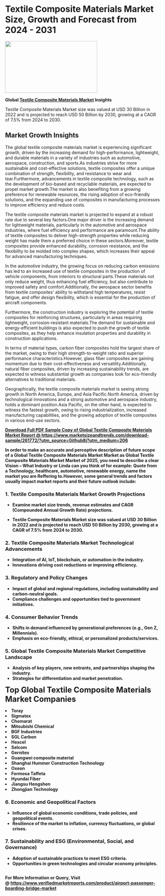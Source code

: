 <H1>Textile Composite Materials Market Size, Growth and Forecast from 2024 - 2031</H1><img class="aligncenter size-medium wp-image-584254" src="https://thirdeyenews.in/wp-content/uploads/2024/09/Global-Market-Research-300x168.jpeg" alt="" width="300" height="168" /><p><strong>Global&nbsp;<a href="https://www.marketsizeandtrends.com/download-sample/261772/?utm_source=Github8j?utm_medium=206">Textile Composite Materials Market</a> Insights</strong></p><p>Textile Composite Materials Market size was valued at USD 30 Billion in 2022 and is projected to reach USD 50 Billion by 2030, growing at a CAGR of 7.5% from 2024 to 2030.</p><p><h2>Market Growth Insights</h2> <p>The global textile composite materials market is experiencing significant growth, driven by the increasing demand for high-performance, lightweight, and durable materials in a variety of industries such as automotive, aerospace, construction, and sports.As industries strive for more sustainable and cost-effective solutions, textile composites offer a unique combination of strength, flexibility, and resistance to wear and tear.Furthermore, advancements in textile composite technology, such as the development of bio-based and recyclable materials, are expected to propel market growth.The market is also benefiting from a growing preference for renewable resources, the rising adoption of eco-friendly solutions, and the expanding use of composites in manufacturing processes to improve efficiency and reduce costs.</p> <p><strong><a href="#"></a></strong></p> <p>The textile composite materials market is projected to expand at a robust rate due to several key factors.One major driver is the increasing demand for lightweight materials, particularly in the automotive and aerospace industries, where fuel efficiency and performance are paramount.The ability of textile composites to deliver high-strength properties while reducing weight has made them a preferred choice in these sectors.Moreover, textile composites provide enhanced durability, corrosion resistance, and the flexibility to be molded into complex shapes, which increases their appeal for advanced manufacturing techniques.</p> <p>In the automotive industry, the growing focus on reducing carbon emissions has led to an increased use of textile composites in the production of vehicle components, from interiors to structural parts.These materials not only reduce weight, thus enhancing fuel efficiency, but also contribute to improved safety and comfort.Additionally, the aerospace sector benefits from textile composites' ability to withstand high temperatures, resist fatigue, and offer design flexibility, which is essential for the production of aircraft components.</p> <p>Furthermore, the construction industry is exploring the potential of textile composites for reinforcing structures, particularly in areas requiring lightweight, corrosion-resistant materials.The demand for sustainable and energy-efficient buildings is also expected to push the growth of textile composites, as they help enhance insulation properties and durability in construction applications.</p> <p>In terms of material types, carbon fiber composites hold the largest share of the market, owing to their high strength-to-weight ratio and superior performance characteristics.However, glass fiber composites are gaining momentum due to their cost-effectiveness and versatility.Additionally, natural fiber composites, driven by increasing sustainability trends, are expected to witness substantial growth as companies look for eco-friendly alternatives to traditional materials.</p> <p>Geographically, the textile composite materials market is seeing strong growth in North America, Europe, and Asia Pacific.North America, driven by technological innovations and a strong automotive and aerospace industry, holds a dominant position.Asia Pacific, on the other hand, is expected to witness the fastest growth, owing to rising industrialization, increased manufacturing capabilities, and the growing adoption of textile composites in various end-use sectors.</p> <p><strong><a href="#"></p><p><span class=""><strong>Download Full PDF Sample Copy of Global Textile Composite Materials Market Report</strong> @ <a href="https://www.marketsizeandtrends.com/download-sample/261772/?utm_source=Github8j?utm_medium=206" target="_blank">https://www.marketsizeandtrends.com/download-sample/261772/?utm_source=Github8j?utm_medium=206</a></span></p><p>In order to make an accurate and perceptive description of future scope of a Global&nbsp;Textile Composite Materials Market Market as Global&nbsp;Textile Composite Materials Market Market of 2025, you need to describe a clear Vision &ndash; What Industry or Linda can you think of for example: Quote from a Technology, healthcare, automotive, renewable energy, name the market you are Reffering to.However, some general trends and factors usually impact market reports and their future outlook include:</p><h3>1.&nbsp;<strong>Textile Composite Materials Market Growth Projections</strong></h3><ul><li>Examine market size trends, revenue estimates and CAGR (Compounded Annual Growth Rate) projections.</li><li><p>Textile Composite Materials Market size was valued at USD 30 Billion in 2022 and is projected to reach USD 50 Billion by 2030, growing at a CAGR of 7.5% from 2024 to 2030.</p></li></ul><h3>2.&nbsp;<strong>Textile Composite Materials Market Technological Advancements</strong></h3><ul><li>Integration of AI, IoT, blockchain, or automation in the industry.</li><li>Innovations driving cost reductions or improving efficiency.</li></ul><h3>3.&nbsp;<strong>Regulatory and Policy Changes</strong></h3><ul><li>Impact of global and regional regulations, including sustainability and carbon-neutral goals.</li><li>Compliance challenges and opportunities tied to government initiatives.</li></ul><h3>4.&nbsp;<strong>Consumer Behavior Trends</strong></h3><ul><li>Shifts in demand influenced by generational preferences (e.g., Gen Z, Millennials).</li><li>Emphasis on eco-friendly, ethical, or personalized products/services.</li></ul><h3>5.&nbsp;<strong>Global Textile Composite Materials Market Competitive Landscape</strong></h3><ul><li>Analysis of key players, new entrants, and partnerships shaping the industry.</li><li>Strategies for differentiation and market penetration.</li></ul><p data-pm-slice="1 1 []"><span style="color: inherit; font-family: inherit; font-size: 25px;">Top Global Textile Composite Materials Market Companies</span></p><div class="" data-test-id=""><p><li>Toray</li><li> Sigmatex</li><li> Chomarat</li><li> Mitsubishi Chemical</li><li> BGF Industries</li><li> SGL Carbon</li><li> Hexcel</li><li> Selcom</li><li> Gernitex</li><li> Guangwei composite material</li><li> Shanghai Hummer Construction Technology</li><li> Oxeon</li><li> Formosa Taffeta</li><li> Hyundai Fiber</li><li> Jiangsu Hengshen</li><li> Zhongjian Technology</li></p></div><h3>6.&nbsp;<strong>Economic and Geopolitical Factors</strong></h3><ul><li>Influence of global economic conditions, trade policies, and geopolitical events.</li><li>Resilience of the market to inflation, currency fluctuations, or global crises.</li></ul><h3>7.&nbsp;<strong>Sustainability and ESG (Environmental, Social, and Governance)</strong></h3><ul><li>Adoption of sustainable practices to meet ESG criteria.</li><li>Opportunities in green technologies and circular economy principles.</li></ul><h2><strong style="font-size: 14px;">For More Information or Query, Visit @&nbsp;</strong><a style="background-color: #ffffff; font-size: 14px;" href="https://www.marketsizeandtrends.com/report/textile-composite-materials-market/" target="_blank">https://www.verifiedmarketreports.com/product/airport-passenger-boarding-bridge-market</a></h2>